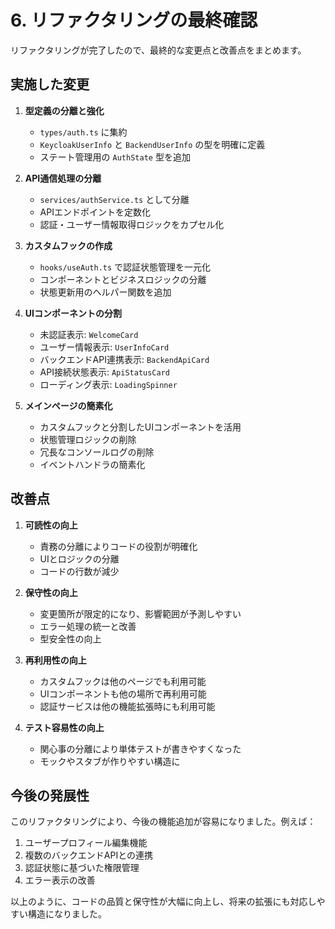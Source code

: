 # 6. リファクタリングの最終確認

リファクタリングが完了したので、最終的な変更点と改善点をまとめます。

## 実施した変更

1. **型定義の分離と強化**
   - `types/auth.ts` に集約
   - `KeycloakUserInfo` と `BackendUserInfo` の型を明確に定義
   - ステート管理用の `AuthState` 型を追加

2. **API通信処理の分離**
   - `services/authService.ts` として分離
   - APIエンドポイントを定数化
   - 認証・ユーザー情報取得ロジックをカプセル化

3. **カスタムフックの作成**
   - `hooks/useAuth.ts` で認証状態管理を一元化
   - コンポーネントとビジネスロジックの分離
   - 状態更新用のヘルパー関数を追加

4. **UIコンポーネントの分割**
   - 未認証表示: `WelcomeCard`
   - ユーザー情報表示: `UserInfoCard`
   - バックエンドAPI連携表示: `BackendApiCard`
   - API接続状態表示: `ApiStatusCard`
   - ローディング表示: `LoadingSpinner`

5. **メインページの簡素化**
   - カスタムフックと分割したUIコンポーネントを活用
   - 状態管理ロジックの削除
   - 冗長なコンソールログの削除
   - イベントハンドラの簡素化

## 改善点

1. **可読性の向上**
   - 責務の分離によりコードの役割が明確化
   - UIとロジックの分離
   - コードの行数が減少

2. **保守性の向上**
   - 変更箇所が限定的になり、影響範囲が予測しやすい
   - エラー処理の統一と改善
   - 型安全性の向上

3. **再利用性の向上**
   - カスタムフックは他のページでも利用可能
   - UIコンポーネントも他の場所で再利用可能
   - 認証サービスは他の機能拡張時にも利用可能

4. **テスト容易性の向上**
   - 関心事の分離により単体テストが書きやすくなった
   - モックやスタブが作りやすい構造に

## 今後の発展性

このリファクタリングにより、今後の機能追加が容易になりました。例えば：

1. ユーザープロフィール編集機能
2. 複数のバックエンドAPIとの連携
3. 認証状態に基づいた権限管理
4. エラー表示の改善

以上のように、コードの品質と保守性が大幅に向上し、将来の拡張にも対応しやすい構造になりました。
